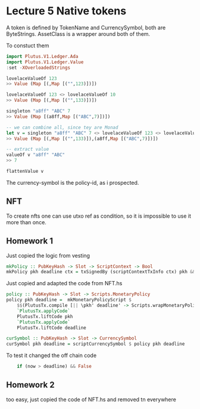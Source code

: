 # Lecture 5 Native tokens

A token is defined by TokenName and CurrencySymbol, both are ByteStrings. AssetClass is a wrapper around both of them. 

To constuct them
```haskell
import Plutus.V1.Ledger.Ada
import Plutus.V1.Ledger.Value
:set -XOverloadedStrings

lovelaceValueOf 123
>> Value (Map [(,Map [("",123)])])

lovelaceValueOf 123 <> lovelaceValueOf 10
>> Value (Map [(,Map [("",133)])])

singleton "a8ff" "ABC" 7
>> Value (Map [(a8ff,Map [("ABC",7)])])

-- we can combine all, since tey are Monad
let v = singleton "a8ff" "ABC" 7 <> lovelaceValueOf 123 <> lovelaceValueOf 10
>> Value (Map [(,Map [("",133)]),(a8ff,Map [("ABC",7)])])

-- extract value
valueOf v "a8ff" "ABC"
>> 7

flattenValue v
```

The currency-symbol is the policy-id, as i prospected.

## NFT

To create nfts one can use utxo ref as condition, so it is impossible to use it more than once.


## Homework 1

Just copied the logic from vesting
```haskell
mkPolicy :: PubKeyHash -> Slot -> ScriptContext -> Bool
mkPolicy pkh deadline ctx = txSignedBy (scriptContextTxInfo ctx) pkh && to deadline `contains` txInfoValidRange (scriptContextTxInfo ctx)
```

Just copied and adapted the code from NFT.hs
```haskell
policy :: PubKeyHash -> Slot -> Scripts.MonetaryPolicy
policy pkh deadline =  mkMonetaryPolicyScript $
    $$(PlutusTx.compile [|| \pkh' deadline' -> Scripts.wrapMonetaryPolicy $ mkPolicy pkh' deadline' ||])
    `PlutusTx.applyCode`
    PlutusTx.liftCode pkh
    `PlutusTx.applyCode`
    PlutusTx.liftCode deadline

curSymbol :: PubKeyHash -> Slot -> CurrencySymbol
curSymbol pkh deadline = scriptCurrencySymbol $ policy pkh deadline
```

To test it changed the off chain code
```haskell
    if (now > deadline) && False
```

## Homework 2

too easy, just copied the code of NFT.hs and removed tn everywhere



```haskell
```
```haskell
```
```haskell
```
```haskell
```
```haskell
```
```haskell
```
```haskell
```
```haskell
```
```haskell
```
```haskell
```
```haskell
```
```haskell
```
```haskell
```
```haskell
```
```haskell
```
```haskell
```
```haskell
```
```haskell
```
```haskell
```
```haskell
```
